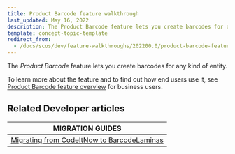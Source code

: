 ```yaml
---
title: Product Barcode feature walkthrough
last_updated: May 16, 2022
description: The Product Barcode feature lets you create barcodes for any kind of entity.
template: concept-topic-template
redirect_from:
  - /docs/scos/dev/feature-walkthroughs/202200.0/product-barcode-feature-walkthrough.html
---
```


The _Product Barcode_ feature lets you create barcodes for any kind of entity.


To learn more about the feature and to find out how end users use it, see [Product Barcode feature overview](/docs/scos/user/features/{{page.version}}/product-barcode-feature-overview.html) for business users.


<!-- add a link to the IG when it's ready -->

## Related Developer articles
<!-- Usually filled by a technical writer. You can omit this part -->

| MIGRATION GUIDES|
|---------|
| [Migrating from CodeItNow to BarcodeLaminas](/docs/scos/dev/module-migration-guides/migration-guide-codeitnow-to-barcodelaminas.html) |

